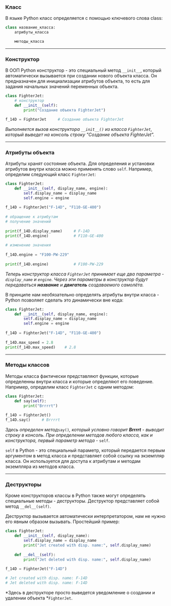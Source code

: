 ### Класс

В языке Python класс определяется с помощью ключевого слова class:
```Python
class название_класса:
    атрибуты_класса

    методы_класса
```

---

### Конструктор

В ООП Python конструктор - это специальный метод `__init__`, который автоматически вызывается при создании нового объекта класса. Он предназначен для инициализации атрибутов объекта, то есть для задания начальных значений переменных объекта.
```Python
class FighterJet: 
	# конструктор
    def __init__(self):  
        print("Создание объекта FighterJet")

f_14D = FighterJet     # Создание объекта FighterJet
```

*Выполняется вызов конструктора `__init__()` из класса `FighterJet`, который выведет на консоль строку "Создание объекта FighterJet".*

---
### Атрибуты объекта

Атрибуты хранят состояние объекта. Для определения и установки атрибутов внутри класса можно применять слово `self`. Например, определим следующий класс `FighterJet`:
```Python
class FighterJet:  
    def __init__(self, display_name, engine):  
        self.display_name = display_name  
        self.engine = engine  
  
f_14D = FighterJet("F-14D", "F110-GE-400")  
  
# обращение к атрибутам  
# получение значений  
  
print(f_14D.display_name)     # F-14D  
print(f_14D.engine)           # F110-GE-400  
  
# изменение значения  
  
f_14D.engine = "F100-PW-229"  
  
print(f_14D.engine)           # F100-PW-229
```

*Теперь конструктор класса `FighterJet` принимает еще два параметра - `display_name` и `engine`. Через эти параметры в конструктор будут передаваться **название** и **двигатель** создаваемого самолёта.*

В принципе нам необязательно определять атрибуты внутри класса - Python позволяет сделать это динамически вне кода:
```Python
class FighterJet:  
    def __init__(self, display_name, engine):  
        self.display_name = display_name  
        self.engine = engine  
  
f_14D = FighterJet("F-14D", "F110-GE-400")  
  
f_14D.max_speed = 2.8  
print(f_14D.max_speed)    # 2.8
```

---
### Методы классов

Методы класса фактически представляют функции, которые определенны внутри класса и которые определяют его поведение. Например, определим класс `FighterJet` с одним методом:
```python
class FighterJet:  
    def say(self):  
        print("Brrrrt")  
  
f_14D = FighterJet()  
f_14D.say()     # Brrrrt
```
*Здесь определен метод*`say()`*, который условно говорит **Brrrrt** - выводит строку в консоль. При определении методов любого класса, как и конструктора, первый параметр метода* - `self`.

`self` в Python - это специальный параметр, который передается первым аргументом в метод класса и представляет собой ссылку на экземпляр класса. Он используется для доступа к атрибутам и методам экземпляра из методов класса.

---
### Деструкторы

Кроме конструкторов классы в Python также могут определять специальные методы - деструкторы. Деструктор представляет собой метод `__del__(self)`.

Деструктор вызывается автоматически интерпретатором, нам не нужно его явным образом вызывать. Простейший пример:
```python
class FighterJet:  
    def __init__(self, display_name):  
        self.display_name = display_name  
        print("Jet created with disp. name:", self.display_name)  
  
    def __del__(self):  
        print("Jet deleted with disp. name:", self.display_name)  
  
f_14D = FighterJet("F-14D")

# Jet created with disp. name: F-14D
# Jet deleted with disp. name: F-14D
```
*Здесь в деструкторе просто выведется уведомление о создании и удалении объекта *`FighterJet`.
